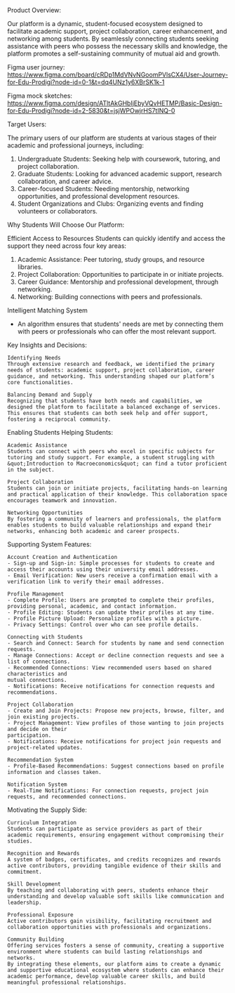 Product Overview:

Our platform is a dynamic, student-focused ecosystem designed to facilitate academic support, project collaboration, career enhancement, and networking among students. By seamlessly connecting students seeking assistance with peers who possess the necessary skills and knowledge, the platform promotes a self-sustaining community of mutual aid and growth.

Figma user journey:
https://www.figma.com/board/cRDp1MdVNvNGoomPVlsCX4/User-Journey-for-Edu-Prodigi?node-id=0-1&t=dq4UNz1y6XBrSK1k-1

Figma mock sketches:
https://www.figma.com/design/ATltAkGHbIjEbyVQvHETMP/Basic-Design-for-Edu-Prodigi?node-id=2-5830&t=jsjWPOwjrHS7tINQ-0

Target Users:

The primary users of our platform are students at various stages of their academic and professional journeys, including:

1. Undergraduate Students: Seeking help with coursework, tutoring, and project collaboration.
2. Graduate Students: Looking for advanced academic support, research collaboration, and career advice.
3. Career-focused Students: Needing mentorship, networking opportunities, and professional development resources.
4. Student Organizations and Clubs: Organizing events and finding volunteers or collaborators.

Why Students Will Choose Our Platform:

Efficient Access to Resources
Students can quickly identify and access the support they need across four key areas:

1. Academic Assistance: Peer tutoring, study groups, and resource libraries.
2. Project Collaboration: Opportunities to participate in or initiate projects.
3. Career Guidance: Mentorship and professional development, through networking.
4. Networking: Building connections with peers and professionals.

Intelligent Matching System

- An algorithm ensures that students' needs are met by connecting them with peers or professionals who can offer the most relevant support.

Key Insights and Decisions:

    Identifying Needs
    Through extensive research and feedback, we identified the primary needs of students: academic support, project collaboration, career guidance, and networking. This understanding shaped our platform’s core functionalities.

    Balancing Demand and Supply
    Recognizing that students have both needs and capabilities, we designed the platform to facilitate a balanced exchange of services. This ensures that students can both seek help and offer support, fostering a reciprocal community.

Enabling Students Helping Students:

    Academic Assistance
    Students can connect with peers who excel in specific subjects for tutoring and study support. For example, a student struggling with &quot;Introduction to Macroeconomics&quot; can find a tutor proficient in the subject.

    Project Collaboration
    Students can join or initiate projects, facilitating hands-on learning and practical application of their knowledge. This collaboration space encourages teamwork and innovation.

    Networking Opportunities
    By fostering a community of learners and professionals, the platform enables students to build valuable relationships and expand their networks, enhancing both academic and career prospects.

Supporting System Features:

    Account Creation and Authentication
    - Sign-up and Sign-in: Simple processes for students to create and access their accounts using their university email addresses.
    - Email Verification: New users receive a confirmation email with a verification link to verify their email addresses.

    Profile Management
    - Complete Profile: Users are prompted to complete their profiles, providing personal, academic, and contact information.
    - Profile Editing: Students can update their profiles at any time.
    - Profile Picture Upload: Personalize profiles with a picture.
    - Privacy Settings: Control over who can see profile details.

    Connecting with Students
    - Search and Connect: Search for students by name and send connection requests.
    - Manage Connections: Accept or decline connection requests and see a list of connections.
    - Recommended Connections: View recommended users based on shared characteristics and
    mutual connections.
    - Notifications: Receive notifications for connection requests and recommendations.

    Project Collaboration
    - Create and Join Projects: Propose new projects, browse, filter, and join existing projects.
    - Project Management: View profiles of those wanting to join projects and decide on their
    participation.
    - Notifications: Receive notifications for project join requests and project-related updates.

    Recommendation System
    - Profile-Based Recommendations: Suggest connections based on profile information and classes taken.

    Notification System
    - Real-Time Notifications: For connection requests, project join requests, and recommended connections.

Motivating the Supply Side:

    Curriculum Integration
    Students can participate as service providers as part of their academic requirements, ensuring engagement without compromising their studies.

    Recognition and Rewards
    A system of badges, certificates, and credits recognizes and rewards active contributors, providing tangible evidence of their skills and commitment.

    Skill Development
    By teaching and collaborating with peers, students enhance their understanding and develop valuable soft skills like communication and leadership.

    Professional Exposure
    Active contributors gain visibility, facilitating recruitment and collaboration opportunities with professionals and organizations.

    Community Building
    Offering services fosters a sense of community, creating a supportive environment where students can build lasting relationships and networks.
    By integrating these elements, our platform aims to create a dynamic and supportive educational ecosystem where students can enhance their academic performance, develop valuable career skills, and build meaningful professional relationships.
